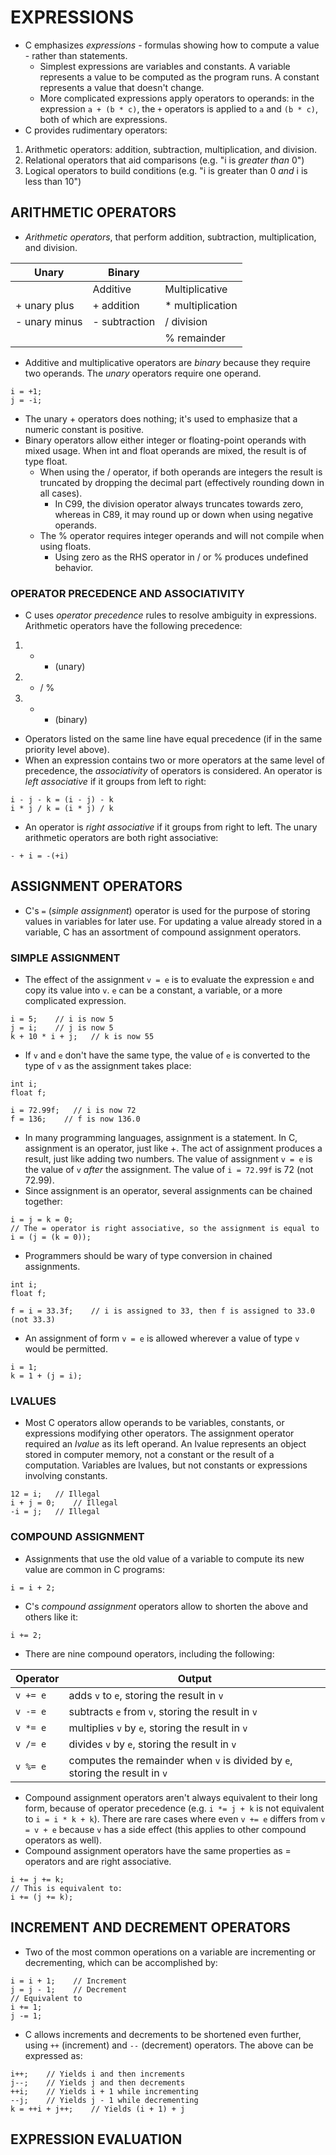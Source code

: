 # EXPRESSIONS
- C emphasizes _expressions_ - formulas showing how to compute a value - rather than statements.
  - Simplest expressions are variables and constants.  A variable represents a value to be computed as the program runs.  A constant represents a value that doesn't change.
  - More complicated expressions apply operators to operands: in the expression `a + (b * c)`, the `+` operators is applied to `a` and `(b * c)`, both of which are expressions.
- C provides rudimentary operators:
1) Arithmetic operators: addition, subtraction, multiplication, and division.
2) Relational operators that aid comparisons (e.g. "i is _greater than_ 0")
3) Logical operators to build conditions (e.g. "i is greater than 0 _and_ i is less than 10")

## ARITHMETIC OPERATORS
- _Arithmetic operators_, that perform addition, subtraction, multiplication, and division.

| Unary | Binary |  |
| --- | --- | --- |
| | Additive | Multiplicative |
| + unary plus | + addition | * multiplication |
| - unary minus | - subtraction | / division |
| | | % remainder |

- Additive and multiplicative operators are _binary_ because they require two operands.  The _unary_ operators require one operand.
```
i = +1;
j = -i;
```
- The unary + operators does nothing; it's used to emphasize that a numeric constant is positive.
- Binary operators allow either integer or floating-point operands with mixed usage.  When int and float operands are mixed, the result is of type float.
  - When using the / operator, if both operands are integers the result is truncated by dropping the decimal part (effectively rounding down in all cases).
    - In C99, the division operator always truncates towards zero, whereas in C89, it may round up or down when using negative operands.
  - The % operator requires integer operands and will not compile when using floats.
    - Using zero as the RHS operator in / or % produces undefined behavior.

### OPERATOR PRECEDENCE AND ASSOCIATIVITY
- C uses _operator precedence_ rules to resolve ambiguity in expressions.  Arithmetic operators have the following precedence:
1) + - (unary)
2) * / %
3) + - (binary)
- Operators listed on the same line have equal precedence (if in the same priority level above).
- When an expression contains two or more operators at the same level of precedence, the _associativity_ of operators is considered.  An operator is _left associative_ if it groups from left to right:
```
i - j - k = (i - j) - k
i * j / k = (i * j) / k
```
- An operator is _right associative_ if it groups from right to left.  The unary arithmetic operators are both right associative:
```
- + i = -(+i)
```

## ASSIGNMENT OPERATORS
- C's `=` (_simple assignment_) operator is used for the purpose of storing values in variables for later use.  For updating a value already stored in a variable, C has an assortment of compound assignment operators.

### SIMPLE ASSIGNMENT
- The effect of the assignment `v = e` is to evaluate the expression `e` and copy its value into `v`.  `e` can be a constant, a variable, or a more complicated expression.
```
i = 5;    // i is now 5
j = i;    // j is now 5
k + 10 * i + j;   // k is now 55
```
- If `v` and `e` don't have the same type, the value of `e` is converted to the type of `v` as the assignment takes place:
```
int i;
float f;

i = 72.99f;   // i is now 72
f = 136;    // f is now 136.0
```
- In many programming languages, assignment is a statement.  In C, assignment is an operator, just like +.  The act of assignment produces a result, just like adding two numbers.  The value of assignment `v = e` is the value of `v` _after_ the assignment.  The value of `i = 72.99f` is 72 (not 72.99).
- Since assignment is an operator, several assignments can be chained together:
```
i = j = k = 0;
// The = operator is right associative, so the assignment is equal to
i = (j = (k = 0));
```
- Programmers should be wary of type conversion in chained assignments.
```
int i;
float f;

f = i = 33.3f;    // i is assigned to 33, then f is assigned to 33.0 (not 33.3)
```
- An assignment of form `v = e` is allowed wherever a value of type `v` would be permitted.
```
i = 1;
k = 1 + (j = i);
```

### LVALUES
- Most C operators allow operands to be variables, constants, or expressions modifying other operators.  The assignment operator required an _lvalue_ as its left operand.  An lvalue represents an object stored in computer memory, not a constant or the result of a computation.  Variables are lvalues, but not constants or expressions involving constants.
```
12 = i;   // Illegal
i + j = 0;    // Illegal
-i = j;   // Illegal
```

### COMPOUND ASSIGNMENT
- Assignments that use the old value of a variable to compute its new value are common in C programs:
```
i = i + 2;
```
- C's _compound assignment_ operators allow to shorten the above and others like it:
```
i += 2;
```
- There are nine compound operators, including the following:

| Operator | Output |
| --- | --- |
| `v += e` | adds `v` to `e`, storing the result in `v` |
| `v -= e` | subtracts `e` from `v`, storing the result in `v` |
| `v *= e` | multiplies `v` by `e`, storing the result in `v` |
| `v /= e` | divides `v` by `e`, storing the result in `v` |
| `v %= e` | computes the remainder when `v` is divided by `e`, storing the result in `v` |

- Compound assignment operators aren't always equivalent to their long form, because of operator precedence (e.g. `i *= j + k` is not equivalent to `i = i * k + k`).  There are rare cases where even `v += e` differs from `v = v + e` because `v` has a side effect (this applies to other compound operators as well).
- Compound assignment operators have the same properties as = operators and are right associative.
```
i += j += k;
// This is equivalent to:
i += (j += k);
```

## INCREMENT AND DECREMENT OPERATORS
- Two of the most common operations on a variable are incrementing or decrementing, which can be accomplished by:
```
i = i + 1;    // Increment
j = j - 1;    // Decrement
// Equivalent to
i += 1;
j -= 1;
```
- C allows increments and decrements to be shortened even further, using `++` (increment) and `--` (decrement) operators.  The above can be expressed as:
```
i++;    // Yields i and then increments
j--;    // Yields j and then decrements
++i;    // Yields i + 1 while incrementing
--j;    // Yields j - 1 while decrementing
k = ++i + j++;    // Yields (i + 1) + j
```

## EXPRESSION EVALUATION







